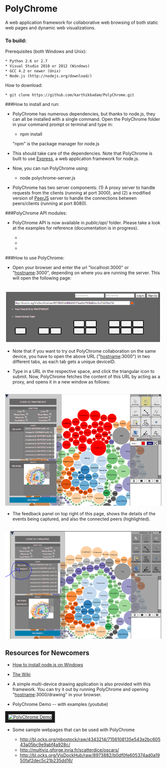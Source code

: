 PolyChrome
=====

A web application framework for collaborative web browsing of both static web pages and dynamic web visualizations.

### To build:

Prerequisites (both Windows and Unix):
    
    * Python 2.6 or 2.7  
    * Visual Studio 2010 or 2012 (Windows)
    * GCC 4.2 or newer (Unix) 
    * Node.js (http://nodejs.org/download/)
    
   
How to download:

    * git clone https://github.com/karthikbadam/PolyChrome.git

  
###How to install and run:

- PolyChrome has numerous dependencies, but thanks to node.js, they can all be installed with a single command. Open the PolyChrome folder in your command prompt or terminal and type in:


    * npm install
    
    "npm" is the package manager for node.js
    
- This should take care of the dependencies. Note that PolyChrome is built to use [Express](http://expressjs.com/), a web application framework for node.js.
    
- Now, you can run PolyChrome using:


    * node polychrome-server.js

- PolyChrome has two server components: (1) A proxy server to handle requests from the clients (running at port 3000), and (2) a modified version of [PeerJS](http://peerjs.com/) server to handle the connections between peers/clients (running at port 8080).


###PolyChrome API modules:

- PolyChrome API is now available in _public/api/_ folder. Please take a look at the examples for reference (documentation is in progress). 
 
    * [hostname]:3000/choropleth
    * [hostname]:3000/scatterplot
    * [hostname]:3000/iris

###How to use PolyChrome:

- Open your browser and enter the url "localhost:3000" or "[hostname]:3000", depending on where you are running the server. This will open the following page:
<br><br>
<img src="https://github.com/karthikbadam/PolyChrome/blob/master/screenshots/screenshot-0.PNG?raw=true">

- Note that if you want to try out PolyChrome collaboration on the same device, you have to open the above URL ("[hostname]:3000") in two different tabs, as each tab gets a unique deviceID. 

- Type in a URL in the respective space, and click the triangular icon to submit. Now, PolyChrome fetches the content of this URL by acting as a proxy, and opens it in a new window as follows: 
<br><br>
<img src="https://github.com/karthikbadam/PolyChrome/blob/master/screenshots/screenshot-1.PNG?raw=true">


-  The feedback panel on top right of this page, shows the details of the events being captured, and also the connected peers (highlighted).
<br><br>
<img src="https://github.com/karthikbadam/PolyChrome/blob/master/screenshots/screenshot-2.PNG?raw=true">
  

Resources for Newcomers
---
- [How to install node.js on Windows](http://dailyjs.com/2012/05/03/windows-and-node-1/)
- [The Wiki](https://github.com/karthikbadam/polychrome/wiki)
- A simple multi-device drawing application is also provided with this framework. You can try it out by running PolyChrome and opening "[hostname]:3000/drawing" in your browser.

- PolyChrome Demo -- with examples (youtube)

<a href="http://www.youtube.com/watch?feature=player_embedded&v=pKnRloUAKps
" target="_blank"><img src="http://img.youtube.com/vi/pKnRloUAKps/0.jpg" 
alt="PolyChrome Demo" width="480" height="360" border="10" /></a>

- Some sample webpages that can be used with PolyChrome

   * http://bl.ocks.org/mbostock/raw/4343214/7156108135e543e2bc60543a05bc9e9abf4a928c/
   * http://multiviz.gforge.inria.fr/scatterdice/oscars/
   * http://bl.ocks.org/VisDockHub/raw/8973882/b0df0fe605374ad0a1950faf2dec5c21b235dd16/
